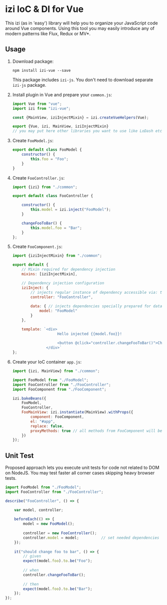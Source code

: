 izi IoC &amp; DI for Vue
========================

This izi (as in 'easy') library will help you to organize your JavaScript code around Vue components.
Using this tool you may easily introduce any of modern patterns like Flux, Redux or MV*.

Usage
-----

1. Download package:
    ```
    npm install izi-vue --save
    ```

    This package includes `izi-js`. You don't need to download separate `izi-js` package.

2. Install plugin in Vue and prepare your `common.js`:

    ```javascript
    import Vue from "vue";
    import izi from "izi-vue";
    
    const {MainView, iziInjectMixin} = izi.createVueHelpers(Vue);
    
    export {Vue, izi, MainView, iziInjectMixin}
    // you may put here other libraries you want to use like LoDash etc...
    ```

3. Create `FooModel.js`:

    ```javascript
    export default class FooModel {
        constructor() {
            this.foo = "Foo";
        }
    }
    ```
    
4. Create `FooController.js`:

    ```javascript
    import {izi} from "./common";
    
    export default class FooController {

        constructor() {
            this.model = izi.inject("FooModel");
        }
    
        changeFooToBar() {
            this.model.foo = "Bar";
        }
    };
    ```

5. Create `FooComponent.js`:

    ```javascript
    import {iziInjectMixin} from "./common";

    export default {
        // Mixin required for dependency injection
        mixins: [iziInjectMixin],

        // Dependency injection configuration
        iziInject: {
            // injects regular instance of dependency accessible via: this.controller...
            controller: "FooController",
        
            data: { // injects dependencies specially prepared for data binding
                model: "FooModel"
            }
        },
    
        template: `<div>
                        Hello injected {{model.foo}}!
                        
                        <button @click="controller.changeFooToBar()">Change Foo to Bar</button>
                   </div>`
    };
    ```

6. Create your IoC container `app.js`:

    ```javascript
    import {izi, MainView} from "./common";
    
    import FooModel from "./FooModel";
    import FooController from "./FooController";
    import FooComponent from "./FooComponent";

    izi.bakeBeans({
        FooModel,
        FooController,
        FooMainView: izi.instantiate(MainView).withProps({
            component: FooComponent,
            el: "#app",
            replace: false,
            proxyMethods: true // all methods from FooComponent will be proxied via FooMainView bean
        })
    });
    ```

Unit Test
---------

Proposed approach lets you execute unit tests for code not related to DOM on NodeJS.
You may test faster all corner cases skipping heavy browser tests.

```javascript
import FooModel from "./FooModel";
import FooController from "./FooController";

describe("FooController", () => {

    var model, controller;
    
    beforeEach(() => {
        model = new FooModel();
        
        controller = new FooController();
        controller.model = model;          // set needed dependencies
    });
    
    it("should change foo to bar", () => {
        // given
        expect(model.foo).to.be("Foo");
        
        // when
        controller.changeFooToBar();
        
        // then
        expect(model.foo).to.be("Bar");
    });
});
```
